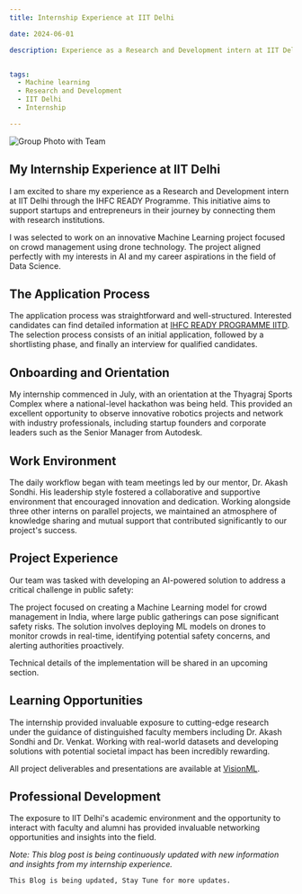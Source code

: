 ```yaml
---
title: Internship Experience at IIT Delhi

date: 2024-06-01

description: Experience as a Research and Development intern at IIT Delhi.


tags:
  - Machine learning
  - Research and Development
  - IIT Delhi
  - Internship

---
```


![Group Photo with Team](/assets/images/dynamic/IITD/gopal-group-selfie.png)



## My Internship Experience at IIT Delhi

I am excited to share my experience as a Research and Development intern at IIT Delhi through the IHFC READY Programme. This initiative aims to support startups and entrepreneurs in their journey by connecting them with research institutions.

I was selected to work on an innovative Machine Learning project focused on crowd management using drone technology. The project aligned perfectly with my interests in AI and my career aspirations in the field of Data Science.

## The Application Process

The application process was straightforward and well-structured. Interested candidates can find detailed information at [IHFC READY PROGRAMME IITD](https://www.ihfc.co.in/careers/). The selection process consists of an initial application, followed by a shortlisting phase, and finally an interview for qualified candidates.

## Onboarding and Orientation

My internship commenced in July, with an orientation at the Thyagraj Sports Complex where a national-level hackathon was being held. This provided an excellent opportunity to observe innovative robotics projects and network with industry professionals, including startup founders and corporate leaders such as the Senior Manager from Autodesk.

## Work Environment

The daily workflow began with team meetings led by our mentor, Dr. Akash Sondhi. His leadership style fostered a collaborative and supportive environment that encouraged innovation and dedication. Working alongside three other interns on parallel projects, we maintained an atmosphere of knowledge sharing and mutual support that contributed significantly to our project's success.

## Project Experience

Our team was tasked with developing an AI-powered solution to address a critical challenge in public safety:

The project focused on creating a Machine Learning model for crowd management in India, where large public gatherings can pose significant safety risks. The solution involves deploying ML models on drones to monitor crowds in real-time, identifying potential safety concerns, and alerting authorities proactively.

Technical details of the implementation will be shared in an upcoming section.

## Learning Opportunities

The internship provided invaluable exposure to cutting-edge research under the guidance of distinguished faculty members including Dr. Akash Sondhi and Dr. Venkat. Working with real-world datasets and developing solutions with potential societal impact has been incredibly rewarding.

All project deliverables and presentations are available at [VisionML](https://visionml.tech).

## Professional Development

The exposure to IIT Delhi's academic environment and the opportunity to interact with faculty and alumni has provided invaluable networking opportunities and insights into the field.

*Note: This blog post is being continuously updated with new information and insights from my internship experience.*



```
This Blog is being updated, Stay Tune for more updates.
```
